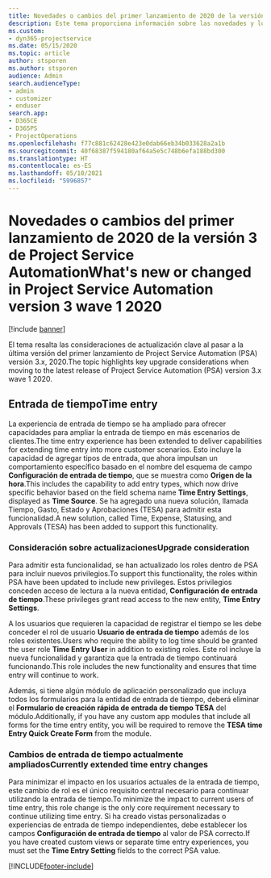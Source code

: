 ```yaml
---
title: Novedades o cambios del primer lanzamiento de 2020 de la versión 3.x de Project Service Automation
description: Este tema proporciona información sobre las novedades y los cambios en el primer lanzamiento de Project Service Automation versión 3, 2020.
ms.custom:
- dyn365-projectservice
ms.date: 05/15/2020
ms.topic: article
author: stsporen
ms.author: stsporen
audience: Admin
search.audienceType:
- admin
- customizer
- enduser
search.app:
- D365CE
- D365PS
- ProjectOperations
ms.openlocfilehash: f77c881c62428e423e0dab66eb34b033628a2a1b
ms.sourcegitcommit: 40f68387f594180af64a5e5c748b6efa188bd300
ms.translationtype: HT
ms.contentlocale: es-ES
ms.lasthandoff: 05/10/2021
ms.locfileid: "5996857"
---
```

# <a name="whats-new-or-changed-in-project-service-automation-version-3-wave-1-2020"></a><span data-ttu-id="b201a-103">Novedades o cambios del primer lanzamiento de 2020 de la versión 3 de Project Service Automation</span><span class="sxs-lookup"><span data-stu-id="b201a-103">What's new or changed in Project Service Automation version 3 wave 1 2020</span></span>

[!include [banner](../includes/psa-now-project-operations.md)]

<span data-ttu-id="b201a-104">El tema resalta las consideraciones de actualización clave al pasar a la última versión del primer lanzamiento de Project Service Automation (PSA) versión 3.x, 2020.</span><span class="sxs-lookup"><span data-stu-id="b201a-104">The topic highlights key upgrade considerations when moving to the latest release of Project Service Automation (PSA) version 3.x wave 1 2020.</span></span>

## <a name="time-entry"></a><span data-ttu-id="b201a-105">Entrada de tiempo</span><span class="sxs-lookup"><span data-stu-id="b201a-105">Time entry</span></span>
<span data-ttu-id="b201a-106">La experiencia de entrada de tiempo se ha ampliado para ofrecer capacidades para ampliar la entrada de tiempo en más escenarios de clientes.</span><span class="sxs-lookup"><span data-stu-id="b201a-106">The time entry experience has been extended to deliver capabilities for extending time entry into more customer scenarios.</span></span> <span data-ttu-id="b201a-107">Esto incluye la capacidad de agregar tipos de entrada, que ahora impulsan un comportamiento específico basado en el nombre del esquema de campo **Configuración de entrada de tiempo**, que se muestra como **Origen de la hora**.</span><span class="sxs-lookup"><span data-stu-id="b201a-107">This includes the capability to add entry types, which now drive specific behavior based on the field schema name **Time Entry Settings**, displayed as **Time Source**.</span></span> <span data-ttu-id="b201a-108">Se ha agregado una nueva solución, llamada Tiempo, Gasto, Estado y Aprobaciones (TESA) para admitir esta funcionalidad.</span><span class="sxs-lookup"><span data-stu-id="b201a-108">A new solution, called Time, Expense, Statusing, and Approvals (TESA) has been added to support this functionality.</span></span>

### <a name="upgrade-consideration"></a><span data-ttu-id="b201a-109">Consideración sobre actualizaciones</span><span class="sxs-lookup"><span data-stu-id="b201a-109">Upgrade consideration</span></span>
<span data-ttu-id="b201a-110">Para admitir esta funcionalidad, se han actualizado los roles dentro de PSA para incluir nuevos privilegios.</span><span class="sxs-lookup"><span data-stu-id="b201a-110">To support this functionality, the roles within PSA have been updated to include new privileges.</span></span> <span data-ttu-id="b201a-111">Estos privilegios conceden acceso de lectura a la nueva entidad, **Configuración de entrada de tiempo**.</span><span class="sxs-lookup"><span data-stu-id="b201a-111">These privileges grant read access to the new entity, **Time Entry Settings**.</span></span>

<span data-ttu-id="b201a-112">A los usuarios que requieren la capacidad de registrar el tiempo se les debe conceder el rol de usuario **Usuario de entrada de tiempo** además de los roles existentes.</span><span class="sxs-lookup"><span data-stu-id="b201a-112">Users who require the ability to log time should be granted the user role **Time Entry User** in addition to existing roles.</span></span> <span data-ttu-id="b201a-113">Este rol incluye la nueva funcionalidad y garantiza que la entrada de tiempo continuará funcionando.</span><span class="sxs-lookup"><span data-stu-id="b201a-113">This role includes the new functionality and ensures that time entry will continue to work.</span></span>

<span data-ttu-id="b201a-114">Además, si tiene algún módulo de aplicación personalizado que incluya todos los formularios para la entidad de entrada de tiempo, deberá eliminar el **Formulario de creación rápida de entrada de tiempo TESA** del módulo.</span><span class="sxs-lookup"><span data-stu-id="b201a-114">Additionally, if you have any custom app modules that include all forms for the time entry entity, you will be required to remove the **TESA time Entry Quick Create Form** from the module.</span></span>

### <a name="currently-extended-time-entry-changes"></a><span data-ttu-id="b201a-115">Cambios de entrada de tiempo actualmente ampliados</span><span class="sxs-lookup"><span data-stu-id="b201a-115">Currently extended time entry changes</span></span>
<span data-ttu-id="b201a-116">Para minimizar el impacto en los usuarios actuales de la entrada de tiempo, este cambio de rol es el único requisito central necesario para continuar utilizando la entrada de tiempo.</span><span class="sxs-lookup"><span data-stu-id="b201a-116">To minimize the impact to current users of time entry, this role change is the only core requirement necessary to continue utilizing time entry.</span></span> <span data-ttu-id="b201a-117">Si ha creado vistas personalizadas o experiencias de entrada de tiempo independientes, debe establecer los campos **Configuración de entrada de tiempo** al valor de PSA correcto.</span><span class="sxs-lookup"><span data-stu-id="b201a-117">If you have created custom views or separate time entry experiences, you must set the **Time Entry Setting** fields to the correct PSA value.</span></span>


[!INCLUDE[footer-include](../includes/footer-banner.md)]